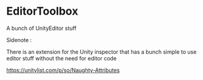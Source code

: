 # EditorToolbox

A bunch of UnityEditor stuff

Sidenote :

There is an extension for the Unity inspector that has a bunch simple to use editor stuff without the need for editor code

https://unitylist.com/p/so/Naughty-Attributes
